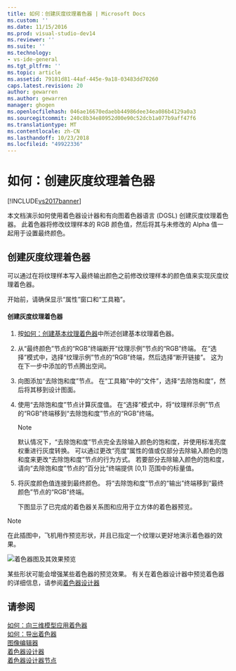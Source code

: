 ```yaml
---
title: 如何：创建灰度纹理着色器 | Microsoft Docs
ms.custom: ''
ms.date: 11/15/2016
ms.prod: visual-studio-dev14
ms.reviewer: ''
ms.suite: ''
ms.technology:
- vs-ide-general
ms.tgt_pltfrm: ''
ms.topic: article
ms.assetid: 79181d81-44af-445e-9a18-03483dd70260
caps.latest.revision: 20
author: gewarren
ms.author: gewarren
manager: ghogen
ms.openlocfilehash: 046ae16670edaebb44986dee34ea086b4129a0a3
ms.sourcegitcommit: 240c8b34e80952d00e90c52dcb1a077b9aff47f6
ms.translationtype: MT
ms.contentlocale: zh-CN
ms.lasthandoff: 10/23/2018
ms.locfileid: "49922336"
---
```

# <a name="how-to-create-a-grayscale-texture-shader"></a>如何：创建灰度纹理着色器
[!INCLUDE[vs2017banner](../includes/vs2017banner.md)]

本文档演示如何使用着色器设计器和有向图着色器语言 (DGSL) 创建灰度纹理着色器。 此着色器将修改纹理样本的 RGB 颜色值，然后将其与未修改的 Alpha 值一起用于设置最终颜色。  
  
## <a name="creating-a-grayscale-texture-shader"></a>创建灰度纹理着色器  
 可以通过在将纹理样本写入最终输出颜色之前修改纹理样本的颜色值来实现灰度纹理着色器。  
  
 开始前，请确保显示“属性”窗口和“工具箱”。  
  
#### <a name="to-create-a-grayscale-texture-shader"></a>创建灰度纹理着色器  
  
1. 按[如何：创建基本纹理着色器](../designers/how-to-create-a-basic-texture-shader.md)中所述创建基本纹理着色器。  
  
2. 从“最终颜色”节点的“RGB”终端断开“纹理示例”节点的“RGB”终端。 在“选择”模式中，选择“纹理示例”节点的“RGB”终端，然后选择“断开链接”。 这为在下一步中添加的节点腾出空间。  
  
3. 向图添加“去除饱和度”节点。 在“工具箱”中的“文件”，选择“去除饱和度”，然后将其移到设计图面。  
  
4. 使用“去除饱和度”节点计算灰度值。 在“选择”模式中，将“纹理样示例”节点的“RGB”终端移到“去除饱和度”节点的“RGB”终端。  
  
   > [!NOTE]
   >  默认情况下，“去除饱和度”节点完全去除输入颜色的饱和度，并使用标准亮度权重进行灰度转换。 可以通过更改“亮度”属性的值或仅部分去除输入颜色的饱和度来更改“去除饱和度”节点的行为方式。 若要部分去除输入颜色的饱和度，请向“去除饱和度”节点的“百分比”终端提供 [0,1) 范围中的标量值。  
  
5. 将灰度颜色值连接到最终颜色。 将“去除饱和度”节点的“输出”终端移到“最终颜色”节点的“RGB”终端。  
  
   下图显示了已完成的着色器关系图和应用于立方体的着色器预览。  
  
> [!NOTE]
>  在此插图中，飞机用作预览形状，并且已指定一个纹理以更好地演示着色器的效果。  
  
 ![着色器图及其效果预览](../designers/media/digit-grayscale-effect.png "Digit-Grayscale-Effect")  
  
 某些形状可能会增强某些着色器的预览效果。 有关在着色器设计器中预览着色器的详细信息，请参阅[着色器设计器](../designers/shader-designer.md)  
  
## <a name="see-also"></a>请参阅  
 [如何：向三维模型应用着色器](../designers/how-to-apply-a-shader-to-a-3-d-model.md)   
 [如何：导出着色器](../designers/how-to-export-a-shader.md)   
 [图像编辑器](../designers/image-editor.md)   
 [着色器设计器](../designers/shader-designer.md)   
 [着色器设计器节点](../designers/shader-designer-nodes.md)



